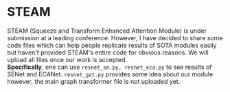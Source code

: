 # STEAM
STEAM (Squeeze and Transform Enhanced Attention Module) is under submission at a leading conference. However, I have decided to share some code files which can help people replicate results of SOTA modules easily but haven't provided STEAM's entire code for obvious reasons. We will upload all files once our work is accepted. <br>
**Specifically**, one can use ```resnet_se.py, resnet_eca.py``` to see results of SENet and ECANet. ```resnet_gat.py``` provides some idea about our module however, the main graph transformer file is not uploaded yet.
